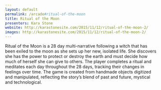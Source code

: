 ```yaml
---
layout: default
permalink: /arcade#ritual-of-the-moon
title: Ritual of the Moon
presenters: Kara Stone
website: http://karastonesite.com/2015/11/12/ritual-of-the-moon-2/
images: http://karastonesite.com/2015/11/12/ritual-of-the-moon-2/
---
```

Ritual of the Moon is a 28 day multi-narrative following a witch that has been exiled to the moon as she sets up her new, isolated life. She discovers she has the power to protect or destroy the earth and must decide how much of herself she can give to others.  The player completes a ritual and meditates each day throughout the 28 days, tracking their changes in feelings over time. The game is created from handmade objects digitized and manipulated, reflecting the story’s blend of past and future, mystical and technological. 
